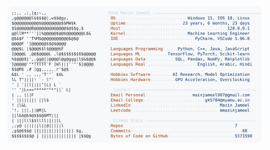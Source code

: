 <picture>
  <source srcset="https://raw.githubusercontent.com/mmazinjameel/mmazinjameel/main/dark_mode.svg?v=1748401655" media="(prefers-color-scheme: dark)">
  <img src="https://raw.githubusercontent.com/mmazinjameel/mmazinjameel/main/light_mode.svg?v=1748401655">
</picture>
